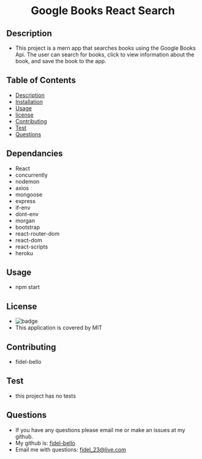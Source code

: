 
   <h1 align="center">Google Books React Search</h1>

   ## Description
   * This project is a mern app that searches books using the Google Books Api. The user can search for books, click to view information about the book, and save the book to the app.

   ## Table of Contents
   * [Description](#Description)
   * [Installation](#Installation)
   * [Usage](#Usage)
   * [license](#License)
   * [Contributing](#Contributing)
   * [Test](#Test)
   * [Questions](#Questions)
   
 

   ## Dependancies
   * React 
   * concurrently
   * nodemon
   * axios
   * mongoose
   * express
   * if-env
   * dont-env
   * morgan
   * bootstrap
   * react-router-dom
   * react-dom
   * react-scripts
   * heroku

   ## Usage 
   * npm start

   ## License
   * ![badge](https://img.shields.io/badge/license-MIT-blue)
   * This application is covered by MIT

   ## Contributing
   * fidel-bello

   ## Test
   * this project has no tests

   ## Questions
   * If you have any questions please email me or make an issues at my github.
   * My github is: [fidel-bello](https://github.com/fidel-bello)
   * Email me with questions: fidel_23@live.com

  